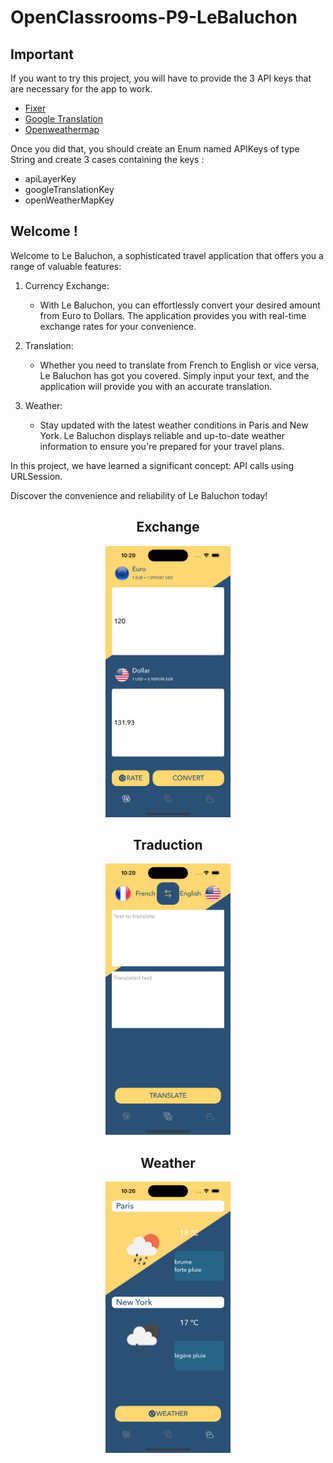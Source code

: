 # OpenClassrooms-P9-LeBaluchon

## Important

If you want to try this project, you will have to provide the 3 API keys that are necessary for the app to work.

 - [Fixer](https://apilayer.com/marketplace/fixer-api)
 - [Google Translation](https://cloud.google.com/translate?hl=en)
 - [Openweathermap](https://openweathermap.org/api)

Once you did that, you should create an Enum named APIKeys of type String and create 3 cases containing the keys : 

- apiLayerKey
- googleTranslationKey
- openWeatherMapKey


## Welcome !

Welcome to Le Baluchon, a sophisticated travel application that offers you a range of valuable features:

1. Currency Exchange:
   - With Le Baluchon, you can effortlessly convert your desired amount from Euro to Dollars. The application provides you with real-time exchange rates for your convenience.

2. Translation:
   - Whether you need to translate from French to English or vice versa, Le Baluchon has got you covered. Simply input your text, and the application will provide you with an accurate translation.

3. Weather:
   - Stay updated with the latest weather conditions in Paris and New York. Le Baluchon displays reliable and up-to-date weather information to ensure you're prepared for your travel plans.

In this project, we have learned a significant concept: API calls using URLSession.

Discover the convenience and reliability of Le Baluchon today!

<div align="center">
  <h2> Exchange </h2>
  <img src="https://github.com/MickaeliOS/OpenClassrooms-P9-LeBaluchon/blob/master/Divers/Exchange.png" width="200">
</div>

<div align="center">
    <h2> Traduction </h2>
  <img src="https://github.com/MickaeliOS/OpenClassrooms-P9-LeBaluchon/blob/master/Divers/Traduction.png" width="200">
</div>

<div align="center">
    <h2> Weather </h2>
  <img src="https://github.com/MickaeliOS/OpenClassrooms-P9-LeBaluchon/blob/master/Divers/Weather.png" width="200">
</div>
